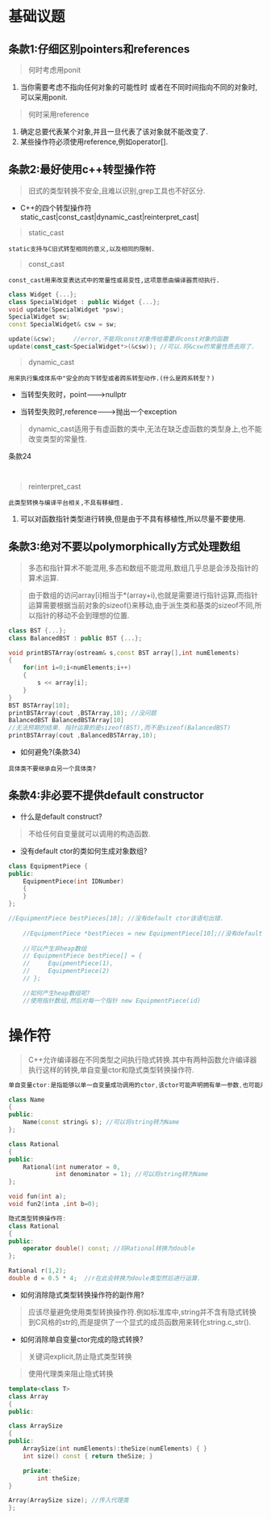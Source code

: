 # 基础议题

## 条款1:仔细区别pointers和references

> 何时考虑用ponit

1. 当你需要考虑不指向任何对象的可能性时
或者在不同时间指向不同的对象时,可以采用ponit.

> 何时采用reference

1. 确定总要代表某个对象,并且一旦代表了该对象就不能改变了.
2. 某些操作符必须使用reference,例如operator[].

## 条款2:最好使用c++转型操作符
> 旧式的类型转换不安全,且难以识别,grep工具也不好区分.

+ C++的四个转型操作符
static_cast|const_cast|dynamic_cast|reinterpret_cast|

> static_cast

```
static支持与C旧式转型相同的意义,以及相同的限制.
```
> const_cast

```
const_cast用来改变表达式中的常量性或易变性,这项意愿由编译器贯彻执行.
```

```c++
class Widget {...};
class SpecialWidget : public Widget {...};
void update(SpecialWidget *psw);
SpecialWidget sw;
const SpecialWidget& csw = sw;

update(&csw);     //error,不能将const对象传给需要非const对象的函数
update(const_cast<SpecialWidget*>(&csw)); //可以.将&csw的常量性质去除了.

```

> dynamic_cast

```
用来执行集成体系中"安全的向下转型或者跨系转型动作.(什么是跨系转型？)
```

+ 当转型失败时，point--->nullptr

+ 当转型失败时,reference--->抛出一个exception

> dynamic_cast适用于有虚函数的类中,无法在缺乏虚函数的类型身上,也不能改变类型的常量性.

条款24
```


```



>reinterpret_cast

```
此类型转换与编译平台相关,不具有移植性.
```

1. 可以对函数指针类型进行转换,但是由于不具有移植性,所以尽量不要使用.


## 条款3:绝对不要以polymorphically方式处理数组
> 多态和指针算术不能混用,多态和数组不能混用,数组几乎总是会涉及指针的算术运算.

> 由于数组的访问array[i]相当于*(array+i),也就是需要进行指针运算,而指针运算需要根据当前对象的sizeof()来移动,由于派生类和基类的sizeof不同,所以指针的移动不会到理想的位置.

```c++
class BST {...};
class BalancedBST : public BST {...};

void printBSTArray(ostream& s,const BST array[],int numElements)
{
    for(int i=0;i<numElements;i++)
    {
        s << array[i];
    }
}
BST BSTArray[10];
printBSTArray(cout ,BSTArray,10); //没问题
BalancedBST BalancedBSTArray[10]
//无法预期的结果. 指针运算的是sizeof(BST),而不是sizeof(BalancedBST)
printBSTArray(cout ,BalancedBSTArray,10);
```

+ 如何避免?(条款34)

```
具体类不要继承自另一个具体类? 
```

## 条款4:非必要不提供default constructor

+ 什么是default construct?

> 不给任何自变量就可以调用的构造函数.

+ 没有default ctor的类如何生成对象数组?

```c++
class EquipmentPiece {
public:
    EquipmentPiece(int IDNumber)
    {   
    }
};

//EquipmentPiece bestPieces[10]; //没有default ctor该语句出错.
    
    //EquipmentPiece *bestPieces = new EquipmentPiece[10];//没有default ctor该语句出错.
    
    //可以产生非heap数组
    // EquipmentPiece bestPiece[] = {
    //     EquipmentPiece(1),
    //     EquipmentPiece(2)
    // };

    //如何产生heap数组呢?
    //使用指针数组,然后对每一个指针 new EquipmentPiece(id)

```

# 操作符

> C++允许编译器在不同类型之间执行隐式转换.其中有两种函数允许编译器执行这样的转换,单自变量ctor和隐式类型转换操作符.

```c++
单自变量ctor:是指能够以单一自变量成功调用的ctor,该ctor可能声明拥有单一参数,也可能声明拥有多个参数,并且除了第一参数之外都有默认值.

class Name
{
public:
    Name(const string& s); //可以将string转为Name
};

class Rational
{
public:
    Rational(int numerator = 0,
             int denominator = 1); //可以将string转为Name
};

void fun(int a);
void fun2(inta ,int b=0);
```

```c++
隐式类型转换操作符:
class Rational
{
public:
    operator double() const; //将Rational转换为double
};

Rational r(1,2);
double d = 0.5 * 4;  //r在此会转换为doule类型然后进行运算.
```
+ 如何消除隐式类型转换操作符的副作用?

> 应该尽量避免使用类型转换操作符.例如标准库中,string并不含有隐式转换到C风格的str的,而是提供了一个显式的成员函数用来转化string.c_str().

+ 如何消除单自变量ctor完成的隐式转换?

> 关键词explicit,防止隐式类型转换

> 使用代理类来阻止隐式转换
```c++
template<class T>
class Array
{
public:

class ArraySize
{
public:
    ArraySize(int numElements):theSize(numElements) { }
    int size() const { return theSize; }

    private: 
        int theSize;
}

Array(ArraySize size); //传入代理类
};
```

